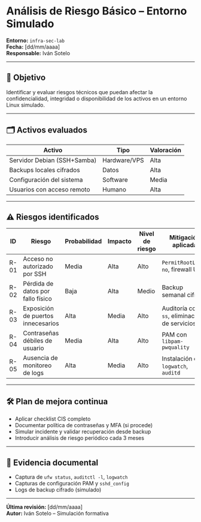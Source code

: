 # Análisis de Riesgo Básico – Entorno Simulado

**Entorno:** `infra-sec-lab`  
**Fecha:** [dd/mm/aaaa]  
**Responsable:** Iván Sotelo

---

## 🎯 Objetivo

Identificar y evaluar riesgos técnicos que puedan afectar la confidencialidad, integridad o disponibilidad de los activos en un entorno Linux simulado.

---

## 🗂️ Activos evaluados

| Activo                      | Tipo         | Valoración |
|----------------------------|--------------|------------|
| Servidor Debian (SSH+Samba) | Hardware/VPS | Alta       |
| Backups locales cifrados    | Datos        | Alta       |
| Configuración del sistema   | Software     | Media      |
| Usuarios con acceso remoto  | Humano       | Alta       |

---

## ⚠️ Riesgos identificados

| ID  | Riesgo                                        | Probabilidad | Impacto | Nivel de riesgo | Mitigación aplicada                  |
|-----|-----------------------------------------------|--------------|---------|------------------|--------------------------------------|
| R-01| Acceso no autorizado por SSH                  | Media        | Alta    | Alto             | `PermitRootLogin no`, firewall UFW   |
| R-02| Pérdida de datos por fallo físico             | Baja         | Alta    | Medio            | Backup semanal cifrado               |
| R-03| Exposición de puertos innecesarios            | Alta         | Media   | Alto             | Auditoría con `ss`, eliminación de servicios |
| R-04| Contraseñas débiles de usuario                | Media        | Alta    | Alto             | PAM con `libpam-pwquality`           |
| R-05| Ausencia de monitoreo de logs                 | Alta         | Media   | Alto             | Instalación de `logwatch`, `auditd`  |

---

## 🛠️ Plan de mejora continua

- Aplicar checklist CIS completo
- Documentar política de contraseñas y MFA (si procede)
- Simular incidente y validar recuperación desde backup
- Introducir análisis de riesgo periódico cada 3 meses

---

## 🧾 Evidencia documental

- Captura de `ufw status`, `auditctl -l`, `logwatch`
- Capturas de configuración PAM y `sshd_config`
- Logs de backup cifrado (simulado)

---

**Última revisión:** [dd/mm/aaaa]  
**Autor:** Iván Sotelo – Simulación formativa
